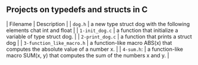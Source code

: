 ## Projects on typedefs and structs in C

| Filename | Description |
| `dog.h` | a new type struct dog with the following elements chat int and float |
| `1-init_dog.c` | a function that initialize a variable of type struct dog. |
| `2-print_dog.c` | a function that prints a struct dog |
| `3-function_like_macro.h` | a function-like macro ABS(x) that computes the absolute value of a number x. |
| `4-sum.h`: | a function-like macro SUM(x, y) that computes the sum of the numbers x and y. |
